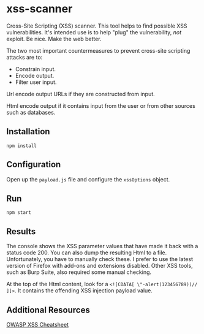 # xss-scanner
Cross-Site Scripting (XSS) scanner.  This tool helps to find possible XSS vulnerabilities.  It's intended use is to help "plug" the vulnerability, *not* exploit.  Be nice.  Make the web better.

The two most important countermeasures to prevent cross-site scripting attacks are to: 

  * Constrain input. 
  * Encode output.
  * Filter user input.

Url encode output URLs if they are constructed from input.

Html encode output if it contains input from the user or from other sources such as databases. 

## Installation
`npm install`

## Configuration
Open up the `payload.js` file and configure the `xssOptions` object.

## Run
`npm start`

## Results
The console shows the XSS parameter values that have made it back with a status code 200.  You can also dump the resulting Html to a file.  Unfortunately, you have to manually check these.  I prefer to use the latest version of Firefox with add-ons and extensions disabled.  Other XSS tools, such as Burp Suite, also required some manual checking.

At the top of the Html content, look for a `<![CDATA[ \"-alert(123456789))// ]]>`.  It contains the offending XSS injection payload value.

## Additional Resources

[OWASP XSS Cheatsheet](https://www.owasp.org/index.php/XSS_(Cross_Site_Scripting)_Prevention_Cheat_Sheet)
